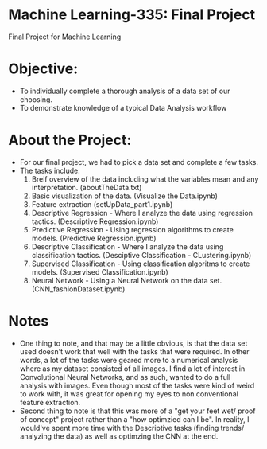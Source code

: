 # Machine Learning-335: Final Project
Final Project for Machine Learning

# Objective:
- To individually complete a thorough analysis of a data set of our choosing. 
- To demonstrate knowledge of a typical Data Analysis workflow

# About the Project:
- For our final project, we had to pick a data set and complete a few tasks.
- The tasks include:
  1. Breif overview of the data including what the variables mean and any interpretation. (aboutTheData.txt)
  2. Basic visualization of the data. (Visualize the Data.ipynb)
  3. Feature extraction (setUpData_part1.ipynb)
  4. Descriptive Regression - Where I analyze the data using regression tactics. (Descriptive Regression.ipynb)
  5. Predictive Regression - Using regression algorithms to create models. (Predictive Regression.ipynb)
  6. Descriptive Classification - Where I analyze the data using classification tactics. (Desciptive Classification - CLustering.ipynb)
  7. Supervised Classification - Using classification algoritms to create models. (Supervised Classification.ipynb)
  8. Neural Network - Using a Neural Network on the data set. (CNN_fashionDataset.ipynb)
  
# Notes
- One thing to note, and that may be a little obvious, is that the data set used doesn't work that well with the tasks that were required. In other words, a lot of the tasks were geared more to a numerical analysis where as my dataset consisted of all images. I find a lot of interest in Convolutional Neural Networks, and as such, wanted to do a full analysis with images. Even though most of the tasks were kind of weird to work with, it was great for opening my eyes to non conventional feature extraction. 
- Second thing to note is that this was more of a "get your feet wet/ proof of concept" project rather than a "how optimzied can I be". In reality, I would've spent more time with the Descriptive tasks (finding trends/ analyzing the data) as well as optimzing the CNN at the end. 
